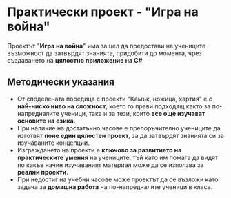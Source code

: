 # Практически проект - "Игра на война"

Проектът "**Игра на война**" има за цел да предостави на учениците възможност да затвърдят знанията, придобити до момента, чрез създаването на **цялостно приложение на C#**.

## Методически указания
  - От споделената поредица с проекти "Камък, ножица, хартия" е с **най-ниско ниво на сложност**, което го прави подходящ както за по-напредналите ученици, така и за тези, които **все още изучават основите на езика**.
  - При наличие на достатъчно часове е препоръчително учениците да изготвят **поне един цялостен проект**, за да затвърдят знанията си за изучаваните концепции.
  - Изграждането на проекти е **ключово за развитието на практическите умения** на учениците, тъй като им помага да видят по какъв начин изучаваният материал може да се използва за **реални проекти**.
  - При недостиг на учебни часове може проектът да се възложи като задача за **домашна работа** на по-напредналите ученици в класа.